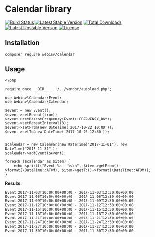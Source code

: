 # Calendar library

[![Build Status](https://travis-ci.org/webinv/php-library-calendar.svg?branch=master)](https://travis-ci.org/webinv/php-library-calendar)
[![Latest Stable Version](https://poser.pugx.org/webinv/calendar/v/stable)](https://packagist.org/packages/webinv/calendar)
[![Total Downloads](https://poser.pugx.org/webinv/calendar/downloads)](https://packagist.org/packages/webinv/calendar)
[![Latest Unstable Version](https://poser.pugx.org/webinv/calendar/v/unstable)](https://packagist.org/packages/webinv/calendar)
[![License](https://poser.pugx.org/webinv/calendar/license)](https://packagist.org/packages/webinv/calendar)


## Installation

`composer require webinv/calendar`

## Usage

```
<?php

require_once __DIR__ . '/../vendor/autoload.php';

use Webinv\Calendar\Event;
use Webinv\Calendar\Calendar;

$event = new Event();
$event->setRepeat(true);
$event->setRepeatFrequency(Event::FREQUENCY_DAY);
$event->setRepeatInterval(3);
$event->setFrom(new DateTime('2017-10-22 10:00'));
$event->setTo(new DateTime('2017-10-22 12:30'));


$calendar = new Calendar(new DateTime("2017-11-01"), new DateTime("2017-11-31"));
$calendar->addEvent($event);

foreach ($calendar as $item) {
    echo sprintf("Event %s - %s\n", $item->getFrom()->format(\DateTime::ATOM), $item->getTo()->format(\DateTime::ATOM));
}
```

**Results**:

```
Event 2017-11-03T10:00:00+00:00 - 2017-11-03T12:30:00+00:00
Event 2017-11-06T10:00:00+00:00 - 2017-11-06T12:30:00+00:00
Event 2017-11-09T10:00:00+00:00 - 2017-11-09T12:30:00+00:00
Event 2017-11-12T10:00:00+00:00 - 2017-11-12T12:30:00+00:00
Event 2017-11-15T10:00:00+00:00 - 2017-11-15T12:30:00+00:00
Event 2017-11-18T10:00:00+00:00 - 2017-11-18T12:30:00+00:00
Event 2017-11-21T10:00:00+00:00 - 2017-11-21T12:30:00+00:00
Event 2017-11-24T10:00:00+00:00 - 2017-11-24T12:30:00+00:00
Event 2017-11-27T10:00:00+00:00 - 2017-11-27T12:30:00+00:00
Event 2017-11-30T10:00:00+00:00 - 2017-11-30T12:30:00+00:00

```